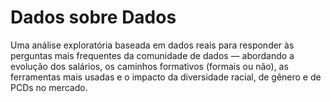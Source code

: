 # Dados sobre Dados
Uma análise exploratória baseada em dados reais para responder às perguntas mais frequentes da comunidade de dados — abordando a evolução dos salários, os caminhos formativos (formais ou não), as ferramentas mais usadas e o impacto da diversidade racial, de gênero e de PCDs no mercado.
